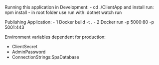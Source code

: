 ﻿Running this application in Development:
    - cd ./ClientApp and install run: npm install
    - in root folder use run with: dotnet watch run 

Publishing Application:
    - 1 Docker build -t <ImageName> .
    - 2 Docker run -p 5000:80 -p 5001:443 <ImageName>

Environment variables dependent for production:
   - ClientSecret
   - AdminPassword
   - ConnectionStrings:SpaDatabase